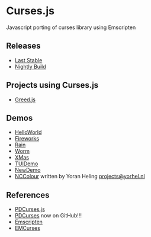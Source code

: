 Curses.js
=========

Javascript porting of curses library using Emscripten

## Releases
* [Last Stable](https://github.com/mad4j/curses.js/releases)
* [Nightly Build](https://github.com/mad4j/curses.js/tree/master/dist)

## Projects using Curses.js
* [Greed.js](https://github.com/mad4j/greed.js)

## Demos
* [HelloWorld](http://mad4j.github.io/curses.js/hellow.html)
* [Fireworks](http://mad4j.github.io/curses.js/firework.html)
* [Rain](http://mad4j.github.io/curses.js/rain.html)
* [Worm](http://mad4j.github.io/curses.js/worm.html)
* [XMas](http://mad4j.github.io/curses.js/xmas.html)
* [TUIDemo](http://mad4j.github.io/curses.js/tuidemo.html)
* [NewDemo](http://mad4j.github.io/curses.js/newdemo.html)
* [NCColour](http://mad4j.github.io/curses.js/nccolour.html) written by Yoran Heling <projects@yorhel.nl>

## References
* [PDCurses.js](https://github.com/coolwanglu/PDCurses.js)
* [PDCurses](https://github.com/wmcbrine/PDCurses) now on GitHub!!!
* [Emscripten](https://github.com/kripken/emscripten/wiki)
* [EMCurses](https://github.com/rhaberkorn/emcurses)
